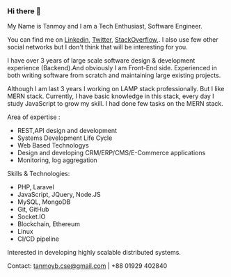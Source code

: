 ### Hi there 👋

My Name is Tanmoy and I am a Tech Enthusiast, Software Engineer.

You can find me on [Linkedin](https://www.linkedin.com/in/tanmoybcse/), [Twitter](https://twitter.com/bravotanmoy), [StackOverflow](https://stackoverflow.com/users/6770042/tanmoy-biswas),. I also use few other social networks but I don't think that will be interesting for you.

I have over 3 years of large scale software design & development experience (Backend).And obviously I am Front-End side. Experienced in both writing software from scratch and maintaining large existing projects. 

Although I am last 3 years I working on LAMP stack professionally. But I like MERN stack. Currently, I have basic knowledge in this stack, every day I study JavaScript to grow my skill. I had done few tasks on the MERN stack.  


Area of expertise :
- REST,API design and development
- Systems Development Life Cycle
- Web Based Technologys
- Design and developing CRM/ERP/CMS/E-Commerce applications
- Monitoring, log aggregation

Skills & Technologies:
- PHP, Laravel
- JavaScript, JQuery, Node.JS
- MySQL, MongoDB
- Git, GitHub
- Socket.IO
- Blockchain, Ethereum
- Linux
- CI/CD pipeline

Interested in developing highly scalable distributed systems.

Contact: tanmoyb.cse@gmail.com | +88 01929 402840


